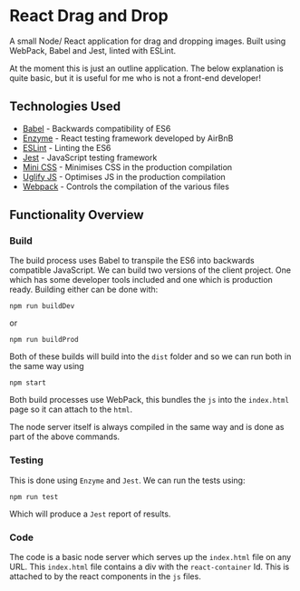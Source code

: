 # React Drag and Drop

A small Node/ React application for drag and dropping images. Built using WebPack, Babel and Jest, linted with ESLint.

At the moment this is just an outline application. The below explanation is quite basic, but it is useful for me who is not a front-end developer!

## Technologies Used

- [Babel](https://babeljs.io/) - Backwards compatibility of ES6
- [Enzyme](https://airbnb.io/enzyme/) - React testing framework developed by AirBnB
- [ESLint](https://eslint.org/) - Linting the ES6
- [Jest](https://jestjs.io/) - JavaScript testing framework
- [Mini CSS](https://minicss.org/) - Minimises CSS in the production compilation
- [Uglify JS](https://www.npmjs.com/package/uglify-js) - Optimises JS in the production compilation
- [Webpack](https://webpack.js.org/) - Controls the compilation of the various files

## Functionality Overview

### Build

The build process uses Babel to transpile the ES6 into backwards compatible JavaScript. We can build two versions of the client project. One which has some developer tools included and one which is production ready. Building either can be done with:

```
npm run buildDev
```

or

```
npm run buildProd
```

Both of these builds will build into the `dist` folder and so we can run both in the same way using

```
npm start
```

Both build processes use WebPack, this bundles the `js` into the `index.html` page so it can attach to the `html`.

The node server itself is always compiled in the same way and is done as part of the above commands.

### Testing

This is done using `Enzyme` and `Jest`. We can run the tests using:

```
npm run test
```

Which will produce a `Jest` report of results.

### Code

The code is a basic node server which serves up the `index.html` file on any URL. This `index.html` file contains a div with the `react-container` Id. This is attached to by the react components in the `js` files.